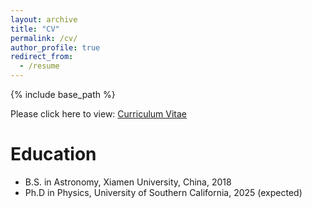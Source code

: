 ```yaml
---
layout: archive
title: "CV"
permalink: /cv/
author_profile: true
redirect_from:
  - /resume
---
```


{% include base_path %}

Please click here to view: [Curriculum Vitae](https://github.com/dawei-zh/dawei-zh.github.io/blob/main/files/CV_Dawei_Zhong.pdf)

Education
======

* B.S. in Astronomy, Xiamen University, China, 2018
* Ph.D in Physics, University of Southern California, 2025 (expected)

